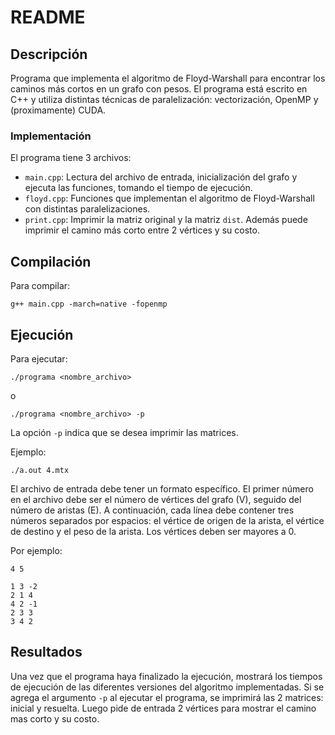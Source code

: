 # README

## Descripción

Programa que implementa el algoritmo de Floyd-Warshall para encontrar los caminos más cortos en un grafo con pesos. El programa está escrito en C++ y utiliza distintas técnicas de paralelización: vectorización, OpenMP y (proximamente) CUDA.

### Implementación

El programa tiene 3 archivos:

- `main.cpp`: Lectura del archivo de entrada, inicialización del grafo y ejecuta las funciones, tomando el tiempo de ejecución.
- `floyd.cpp`: Funciones que implementan el algoritmo de Floyd-Warshall con distintas paralelizaciones.
- `print.cpp`: Imprimir la matriz original y la matriz `dist`. Además puede imprimir el camino más corto entre 2 vértices y su costo.

## Compilación

Para compilar:

```
g++ main.cpp -march=native -fopenmp
```

## Ejecución

Para ejecutar:

```
./programa <nombre_archivo>
```

o

```
./programa <nombre_archivo> -p
```

La opción `-p` indica que se desea imprimir las matrices.

Ejemplo:

```
./a.out 4.mtx
```

El archivo de entrada debe tener un formato específico. El primer número en el archivo debe ser el número de vértices del grafo (V), seguido del número de aristas (E). A continuación, cada línea debe contener tres números separados por espacios: el vértice de origen de la arista, el vértice de destino y el peso de la arista. Los vértices deben ser mayores a 0.

Por ejemplo:

```
4 5

1 3 -2
2 1 4
4 2 -1
2 3 3
3 4 2
```

## Resultados

Una vez que el programa haya finalizado la ejecución, mostrará los tiempos de ejecución de las diferentes versiones del algoritmo implementadas. Si se agrega el argumento `-p` al ejecutar el programa, se imprimirá las 2 matrices: inicial y resuelta. Luego pide de entrada 2 vértices para mostrar el camino mas corto y su costo.
